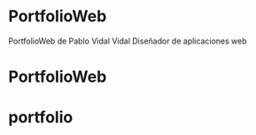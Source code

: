 ﻿# PortfolioWeb 
 PortfolioWeb de Pablo Vidal Vidal
 Diseñador de aplicaciones web
# PortfolioWeb
# portfolio
